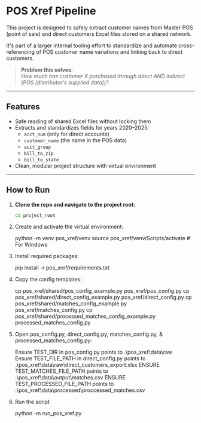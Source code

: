 # POS Xref Pipeline

This project is designed to safely extract customer names from Master POS (point of sale) and direct customers Excel files
stored on a shared network.

It's part of a larger internal tooling effort to standardize and automate cross-referencing of POS customer name variations and linking back to direct customers.

> **Problem this solves**:  
> *How much has customer X purchased through direct AND indirect (POS [distributor's supplied data])?*

---

## Features

- Safe reading of shared Excel files without locking them
- Extracts and standardizes fields for years 2020–2025:
  - `acct_num`  (only for direct accounts)
  - `customer_name` (the name in the POS data)
  - `acct_group` 
  - `bill_to_zip` 
  - `bill_to_state`
- Clean, modular project structure with virtual environment

---

## How to Run

1. **Clone the repo and navigate to the project root:**

   ```bash
   cd project_root

2. Create and activate the virtual environment:
    
    python -m venv pos_xref/venv
    source pos_xref/venv/Scripts/activate  # For Windows

3. Install required packages:

    pip install -r pos_xref/requirements.txt

4. Copy the config templates:

    cp pos_xref/shared/pos_config_example.py pos_xref/pos_config.py
    cp pos_xref/shared/direct_config_example.py pos_xref/direct_config.py
    cp pos_xref/shared/matches_config_example.py pos_xref/matches_config.py
    cp pos_xref/shared/processed_matches_config_example.py processed_matches_config.py 

5. Open pos_config.py, direct_config.py, matches_config.py, & processed_matches_config.py:

    Ensure TEST_DIR in pos_config.py points to .\pos_xref\data\raw\
    Ensure TEST_FILE_PATH in direct_config.py points to .\pos_xref\data\raw\direct_customers_export.xlsx
    ENSURE TEST_MATCHES_FILE_PATH points to .\pos_xref\data\output\matches.csv
    ENSURE TEST_PROCESSED_FILE_PATH points to .\pos_xref\data\processed\proccessed_matches.csv

6. Run the script

    python -m run_pos_xref.py
